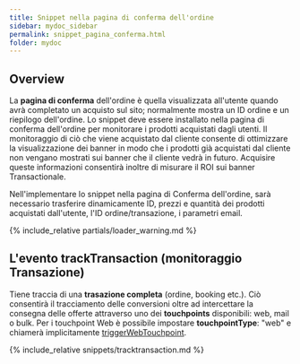 ```yaml
---
title: Snippet nella pagina di conferma dell'ordine
sidebar: mydoc_sidebar
permalink: snippet_pagina_conferma.html
folder: mydoc
---
```


## Overview
La **pagina di conferma** dell'ordine è quella visualizzata all'utente quando avrà completato un acquisto sul sito; normalmente mostra un ID ordine e un riepilogo dell'ordine.
Lo snippet deve essere installato nella pagina di conferma dell'ordine per monitorare i prodotti acquistati dagli utenti. Il monitoraggio di ciò che viene acquistato dal cliente consente di ottimizzare la visualizzazione dei banner in modo che i prodotti già acquistati dal cliente non vengano mostrati sui banner che il cliente vedrà in futuro. Acquisire queste informazioni consentirà inoltre di misurare il ROI sui banner Transactionale.

Nell'implementare lo snippet nella pagina di Conferma dell'ordine, sarà necessario trasferire dinamicamente ID, prezzi e quantità dei prodotti acquistati dall'utente, l'ID ordine/transazione, i parametri email.

{% include_relative partials/loader_warning.md %}

## L'evento trackTransaction (monitoraggio Transazione)
Tiene traccia di una **trasazione completa** (ordine, booking etc.). Ciò consentirà il tracciamento delle conversioni oltre ad intercettare la consegna delle offerte attraverso uno dei **touchpoints** disponibili: web, mail o bulk.  Per i touchpoint Web è possibile impostare **touchpointType**: "web" e chiamerà implicitamente [triggerWebTouchpoint](#triggerWebTouchpoint).

{% include_relative snippets/tracktransaction.md %}